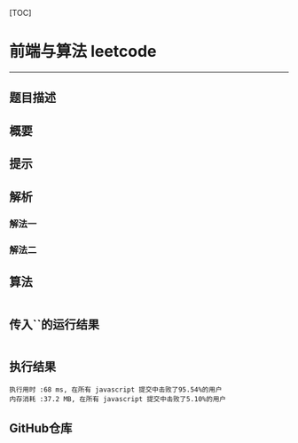 [TOC]
# 前端与算法 leetcode 
---

## 题目描述

[]()

## 概要

## 提示

## 解析

### 解法一

### 解法二

## 算法

```js

```

## 传入``的运行结果

```sh

```

## 执行结果

```
执行用时 :68 ms, 在所有 javascript 提交中击败了95.54%的用户
内存消耗 :37.2 MB, 在所有 javascript 提交中击败了5.10%的用户
```

## GitHub仓库

[]()